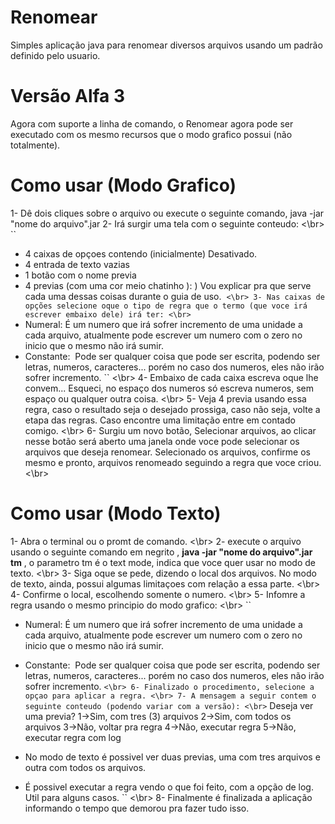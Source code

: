 # Renomear
Simples aplicação java para renomear diversos arquivos usando um padrão definido pelo usuario.

# Versão Alfa 3
Agora com suporte a linha de comando, o Renomear agora pode ser executado com os mesmo recursos que o modo grafico possui (não totalmente).

# Como usar (Modo Grafico)

1- Dê dois cliques sobre o arquivo ou execute o seguinte comando, java -jar "nome do arquivo".jar
2- Irá surgir uma tela com o seguinte conteudo:
<\br>
``
- 4 caixas de opçoes contendo (inicialmente) Desativado.
- 4 entrada de texto vazias
- 1 botão com o nome previa
- 4 previas (com uma cor meio chatinho ): )
  Vou explicar pra que serve cada uma dessas coisas durante o guia de uso.
  ``
  <\br>
3- Nas caixas de opções selecione oque o tipo de regra que o termo (que voce irá escrever embaixo dele) irá ter:
<\br>
``
- Numeral:
  É um numero que irá sofrer incremento de uma unidade a cada arquivo, atualmente pode escrever um numero com o zero no inicio que o mesmo não irá sumir.
- Constante:
  Pode ser qualquer coisa que pode ser escrita, podendo ser letras, numeros, caracteres... porém no caso dos numeros, eles não irão sofrer incremento.
``
<\br>
4- Embaixo de cada caixa escreva oque lhe convem... Esqueci, no espaço dos numeros só escreva numeros, sem espaço ou qualquer outra coisa.
<\br>
5- Veja 4 previa usando essa regra, caso o resultado seja o desejado prossiga, caso não seja, volte a etapa das regras. Caso encontre uma limitação entre em contado comigo.
<\br>
6- Surgiu um novo botão, Selecionar arquivos, ao clicar nesse botão será aberto uma janela onde voce pode selecionar os arquivos que deseja renomear. Selecionado os arquivos, confirme os mesmo e pronto, arquivos renomeado seguindo a regra que voce criou.
<\br>
# Como usar (Modo Texto)

1- Abra o terminal ou o promt de comando.
<\br>
2- execute o arquivo usando o seguinte comando em negrito , **java -jar "nome do arquivo".jar tm** , o parametro tm é o text mode, indica que voce quer usar no modo de texto.
<\br>
3- Siga oque se pede, dizendo o local dos arquivos. No modo de texto, ainda, possui algumas limitaçoes com relação a essa parte.
<\br>
4- Confirme o local, escolhendo somente o numero.
<\br>
5- Infomre a regra usando o mesmo principio do modo grafico:
<\br>
``
- Numeral:
  É um numero que irá sofrer incremento de uma unidade a cada arquivo, atualmente pode escrever um numero com o zero no inicio que o mesmo não irá sumir.
- Constante:
  Pode ser qualquer coisa que pode ser escrita, podendo ser letras, numeros, caracteres... porém no caso dos numeros, eles não irão sofrer incremento.
``
<\br>
6- Finalizado o procedimento, selecione a opçao para aplicar a regra.
<\br>
7- A mensagem a seguir contem o seguinte conteudo (podendo variar com a versão):
<\br>
``
Deseja ver uma previa?
1->Sim, com tres (3) arquivos
2->Sim, com todos os arquivos
3->Não, voltar pra regra
4->Não, executar regra
5->Não, executar regra com log

- No modo de texto é possivel ver duas previas, uma com tres arquivos e outra com todos os arquivos.
- É possivel executar a regra vendo o que foi feito, com a opção de log. Util para alguns casos.
``
<\br>
8- Finalmente é finalizada a aplicação informando o tempo que demorou pra fazer tudo isso.
